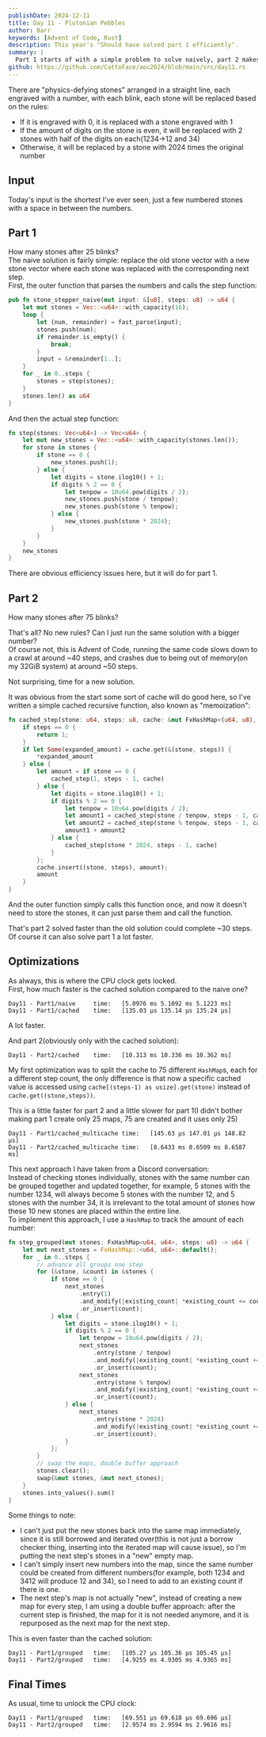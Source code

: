 ```yaml
---
publishDate: 2024-12-11
title: Day 11 - Plutonian Pebbles
author: Barr
keywords: [Advent of Code, Rust]
description: This year's "Should have solved part 1 efficiently".
summary: |
  Part 1 starts of with a simple problem to solve naively, part 2 makes the solution unfeasible.
github: https://github.com/CattoFace/aoc2024/blob/main/src/day11.rs
---
```

There are "physics-defying stones" arranged in a straight line, each engraved with a number, with each blink, each stone will be replaced based on the rules:

- If it is engraved with 0, it is replaced with a stone engraved with 1
- If the amount of digits on the stone is even, it will be replaced with 2 stones with half of the digits on each(1234->12 and 34)
- Otherwise, it will be replaced by a stone with 2024 times the original number

## Input
Today's input is the shortest I've ever seen, just a few numbered stones with a space in between the numbers.

## Part 1
How many stones after 25 blinks?  
The naive solution is fairly simple: replace the old stone vector with a new stone vector where each stone was replaced with the corresponding next step.  
First, the outer function that parses the numbers and calls the step function:
```rust
pub fn stone_stepper_naive(mut input: &[u8], steps: u8) -> u64 {
    let mut stones = Vec::<u64>::with_capacity(16);
    loop {
        let (num, remainder) = fast_parse(input);
        stones.push(num);
        if remainder.is_empty() {
            break;
        }
        input = &remainder[1..];
    }
    for _ in 0..steps {
        stones = step(stones);
    }
    stones.len() as u64
}
```
And then the actual step function:
```rust
fn step(stones: Vec<u64>) -> Vec<u64> {
    let mut new_stones = Vec::<u64>::with_capacity(stones.len());
    for stone in stones {
        if stone == 0 {
            new_stones.push(1);
        } else {
            let digits = stone.ilog10() + 1;
            if digits % 2 == 0 {
                let tenpow = 10u64.pow(digits / 2);
                new_stones.push(stone / tenpow);
                new_stones.push(stone % tenpow);
            } else {
                new_stones.push(stone * 2024);
            }
        }
    }
    new_stones
}
```
There are obvious efficiency issues here, but it will do for part 1.

## Part 2
How many stones after 75 blinks?  

That's all? No new rules? Can I just run the same solution with a bigger number?  
Of course not, this is Advent of Code, running the same code slows down to a crawl at around ~40 steps, and crashes due to being out of memory(on my 32GiB system) at around ~50 steps.  

Not surprising, time for a new solution.

It was obvious from the start some sort of cache will do good here, so I've written a simple cached recursive function, also known as "memoization":
```rust
fn cached_step(stone: u64, steps: u8, cache: &mut FxHashMap<(u64, u8), u64>) -> u64 {
    if steps == 0 {
        return 1;
    }
    if let Some(expanded_amount) = cache.get(&(stone, steps)) {
        *expanded_amount
    } else {
        let amount = if stone == 0 {
            cached_step(1, steps - 1, cache)
        } else {
            let digits = stone.ilog10() + 1;
            if digits % 2 == 0 {
                let tenpow = 10u64.pow(digits / 2);
                let amount1 = cached_step(stone / tenpow, steps - 1, cache);
                let amount2 = cached_step(stone % tenpow, steps - 1, cache);
                amount1 + amount2
            } else {
                cached_step(stone * 2024, steps - 1, cache)
            }
        };
        cache.insert((stone, steps), amount);
        amount
    }
}
```
And the outer function simply calls this function once, and now it doesn't need to store the stones, it can just parse them and call the function.  

That's part 2 solved faster than the old solution could complete ~30 steps.  
Of course it can also solve part 1 a lot faster.

## Optimizations
As always, this is where the CPU clock gets locked.  
First, how much faster is the cached solution compared to the naive one?
```
Day11 - Part1/naive     time:   [5.0976 ms 5.1092 ms 5.1223 ms]
Day11 - Part1/cached    time:   [135.03 µs 135.14 µs 135.24 µs]
```
A lot faster.

And part 2(obviously only with the cached solution):
```
Day11 - Part2/cached    time:   [10.313 ms 10.336 ms 10.362 ms]
```
My first optimization was to split the cache to 75 different `HashMap`s, each for a different step count, the only difference is that now a specific cached value is accessed using `cache[(steps-1) as usize].get(stone)` instead of `cache.get((stone,steps))`.

This is a little faster for part 2 and a little slower for part 1(I didn't bother making part 1 create only 25 maps, 75 are created and it uses  only 25)
```
Day11 - Part1/cached_multicache time:   [145.63 µs 147.01 µs 148.82 µs]
Day11 - Part2/cached_multicache time:   [8.6433 ms 8.6509 ms 8.6587 ms]
```

This next approach I have taken from a Discord conversation:  
Instead of checking stones individually, stones with the same number can be grouped together and updated together, for example, 5 stones with the number 1234, will always become 5 stones with the number 12, and 5 stones with the number 34, it is irrelevant to the total amount of stones how these 10 new stones are placed within the entire line.  
To implement this approach, I use a `HashMap` to track the amount of each number:
```rust
fn step_grouped(mut stones: FxHashMap<u64, u64>, steps: u8) -> u64 {
    let mut next_stones = FxHashMap::<u64, u64>::default();
    for _ in 0..steps {
        // advance all groups one step
        for (&stone, &count) in &stones {
            if stone == 0 {
                next_stones
                    .entry(1)
                    .and_modify(|existing_count| *existing_count += count)
                    .or_insert(count);
            } else {
                let digits = stone.ilog10() + 1;
                if digits % 2 == 0 {
                    let tenpow = 10u64.pow(digits / 2);
                    next_stones
                        .entry(stone / tenpow)
                        .and_modify(|existing_count| *existing_count += count)
                        .or_insert(count);
                    next_stones
                        .entry(stone % tenpow)
                        .and_modify(|existing_count| *existing_count += count)
                        .or_insert(count);
                } else {
                    next_stones
                        .entry(stone * 2024)
                        .and_modify(|existing_count| *existing_count += count)
                        .or_insert(count);
                }
            };
        }
        // swap the maps, double buffer approach
        stones.clear();
        swap(&mut stones, &mut next_stones);
    }
    stones.into_values().sum()
}
```
Some things to note:

- I can't just put the new stones back into the same map immediately, since it is still borrowed and iterated over(this is not just a borrow checker thing, inserting into the iterated map will cause issue), so I'm putting the next step's stones in a "new" empty map.
- I can't simply insert new numbers into the map, since the same number could be created from different numbers(for example, both 1234 and 3412 will produce 12 and 34), so I need to add to an existing count if there is one.
- The next step's map is not actually "new", instead of creating a new map for every step, I am using a double buffer approach: after the current step is finished, the map for it is not needed anymore, and it is repurposed as the next map for the next step.

This is even faster than the cached solution:
```
Day11 - Part1/grouped   time:   [105.27 µs 105.36 µs 105.45 µs]
Day11 - Part2/grouped   time:   [4.9255 ms 4.9305 ms 4.9365 ms]
```

## Final Times
As usual, time to unlock the CPU clock:
```
Day11 - Part1/grouped   time:   [69.551 µs 69.618 µs 69.696 µs]
Day11 - Part2/grouped   time:   [2.9574 ms 2.9594 ms 2.9616 ms]
```
